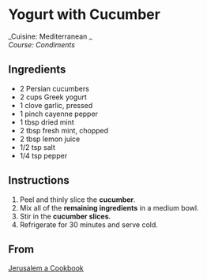 # Yogurt with Cucumber

_Cuisine: Mediterranean _<br />
_Course:  Condiments_

## Ingredients

- 2 Persian cucumbers
- 2 cups Greek yogurt
- 1 clove garlic, pressed
- 1 pinch cayenne pepper
- 1 tbsp dried mint
- 2 tbsp fresh mint, chopped
- 2 tbsp lemon juice
- 1/2 tsp salt
- 1/4 tsp pepper

## Instructions

1. Peel and thinly slice the **cucumber**.
1. Mix all of the **remaining ingredients** in a medium bowl.
1. Stir in the **cucumber slices**.
1. Refrigerate for 30 minutes and serve cold.

## From

[Jerusalem a Cookbook](https://www.amazon.com/Jerusalem-Cookbook-Yotam-Ottolenghi/dp/1607743949)